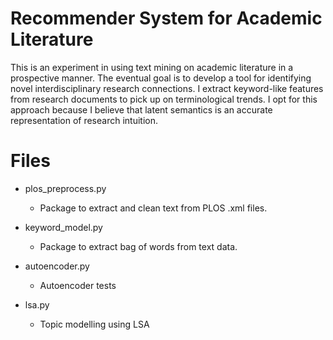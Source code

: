 # Recommender System for Academic Literature
This is an experiment in using text mining on academic literature in a prospective manner. The eventual goal is to develop a tool for identifying novel interdisciplinary research connections. I extract keyword-like features from research documents to pick up on terminological trends. I opt for this approach because I believe that latent semantics is an accurate representation of research intuition.

# Files

- plos_preprocess.py

  - Package to extract and clean text from PLOS .xml files.

- keyword_model.py

  - Package to extract bag of words from text data.

- autoencoder.py

  - Autoencoder tests

- lsa.py
  - Topic modelling using LSA

